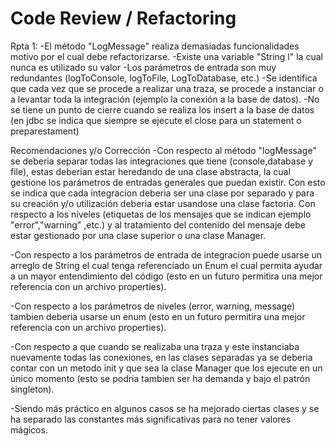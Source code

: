 # Code Review / Refactoring

Rpta 1: 
-El método "LogMessage" realiza demasiadas funcionalidades motivo por el cual debe refactorizarse.
-Existe una variable "String l" la cual nunca es utilizado su valor
-Los parámetros de entrada son muy redundantes (logToConsole, logToFile, LogToDatabase, etc.)
-Se identifica que cada vez que se procede a realizar una traza, se procede a instanciar o a levantar toda la integración (ejemplo la conexión a la base de datos).
-No se tiene un punto de cierre cuando se realiza los insert a la base de datos (en jdbc se indica que siempre se ejecute el close para un statement o preparestament)

Recomendaciones y/o Corrección
-Con respecto al método "logMessage" se deberia separar todas las integraciones que tiene (console,database y file), estas deberian estar heredando de una clase abstracta, la cual gestione los parámetros de entradas generales que puedan existir. Con esto se indica que cada integracion deberia ser una clase por separado y para su creación y/o utilización deberia estar usandose una clase factoria. Con respecto a los niveles (etiquetas de los mensajes que se indican ejemplo "error","warning" ,etc.) y al tratamiento del contenido del mensaje debe estar gestionado por una clase superior o una clase Manager.

-Con respecto a los parámetros de entrada de integracion puede usarse un arreglo de String el cual tenga referenciado un Enum el cual permita ayudar a un mayor entendimiento del código (esto en un futuro permitira una mejor referencia con un archivo properties).

-Con respecto a los parámetros de niveles (error, warning, message) tambien deberia usarse un enum (esto en un futuro permitira una mejor referencia con un archivo properties).

-Con respecto a que cuando se realizaba una traza y este instanciaba nuevamente todas las conexiones, en las clases separadas ya se deberia contar con un metodo init y que sea la clase Manager que los ejecute en un único momento (esto se podria tambien ser ha demanda y bajo el patrón singleton).

-Siendo más práctico en algunos casos se ha mejorado ciertas clases y se ha separado las constantes más significativas para no tener valores mágicos.